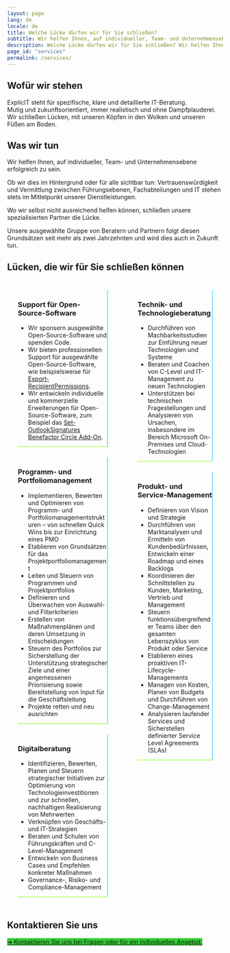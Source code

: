 ```yaml
---
layout: page
lang: de
locale: de
title: Welche Lücke dürfen wir für Sie schließen?
subtitle: Wir helfen Ihnen, auf individueller, Team- und Unternehmensebene erfolgreich zu sein
description: Welche Lücke dürfen wir für Sie schließen? Wir helfen Ihnen, auf individueller, Team- und Unternehmensebene erfolgreich zu sein
page_id: "services"
permalink: /services/
---
```

## Wofür wir stehen
ExplicIT steht für spezifische, klare und detaillierte IT-Beratung.<br>Mutig und zukunftsorientiert, immer realistisch und ohne Dampfplauderei.<br>Wir schließen Lücken, mit unseren Köpfen in den Wolken und unseren Füßen am Boden. 

## Was wir tun
Wir helfen Ihnen, auf individueller, Team- und Unternehmensebene erfolgreich zu sein.

Ob wir dies im Hintergrund oder für alle sichtbar tun: Vertrauenswürdigkeit und Vermittlung zwischen Führungsebenen, Fachabteilungen und IT stehen stets im Mittelpunkt unserer Dienstleistungen.

Wo wir selbst nicht ausreichend helfen können, schließen unsere spezialisierten Partner die Lücke.

Unsere ausgewählte Gruppe von Beratern und Partnern folgt diesen Grundsätzen seit mehr als zwei Jahrzehnten und wird dies auch in Zukunft tun.

## Lücken, die wir für Sie schließen können
<div class="columns">
  <div class="column">
    <div class="box" style="margin: 1.5rem; border-radius: 0; border-style: solid; border-width:thin; border-color:transparent deepskyblue lawngreen transparent; background-color: transparent;">
      <div class="content">
        <h3>Support für Open-Source-Software</h3>
        <ul>
          <li>Wir sponsern ausgewählte Open-Source-Software und spenden Code.</li>
          <li>Wir bieten professionellen Support für ausgewählte Open-Source-Software, wie beispielsweise für <a href="/open-source/export-recipientpermissions">Export-RecipientPermissions</a>.</li>
          <li>Wir entwickeln individuelle und kommerzielle Erweiterungen für Open-Source-Software, zum Beispiel das <a href="/open-source/set-outlooksignatures">Set-OutlookSignatures Benefactor Circle Add-On</a>. </li>
        </ul>
      </div>
    </div>
    <div class="box" style="margin: 1.5rem; border-radius: 0; border-style: solid; border-width:thin; border-color:transparent deepskyblue lawngreen transparent; background-color: transparent;">
      <div class="content">
        <h3>Programm- und Portfoliomanagement</h3>
        <ul>
          <li>Implementieren, Bewerten und Optimieren von Programm- und Portfoliomanagementstrukturen – von schnellen Quick Wins bis zur Einrichtung eines PMO</li>
          <li>Etablieren von Grundsätzen für das Projektportfoliomanagement</li>
          <li>Leiten und Steuern von Programmen und Projektportfolios</li>
          <li>Definieren und Überwachen von Auswahl- und Filterkriterien</li>
          <li>Erstellen von Maßnahmenplänen und deren Umsetzung in Entscheidungen</li>
          <li>Steuern des Portfolios zur Sicherstellung der Unterstützung strategischer Ziele und einer angemessenen Priorisierung sowie Bereitstellung von Input für die Geschäftsleitung</li>
          <li>Projekte retten und neu ausrichten</li>
        </ul>
      </div>
    </div>
        <div class="box" style="margin: 1.5rem; border-radius: 0; border-style: solid; border-width:thin; border-color:transparent deepskyblue lawngreen transparent; background-color: transparent;">
      <div class="content">
        <h3>Digitalberatung</h3>
        <ul>
          <li>Identifizieren, Bewerten, Planen und Steuern strategischer Initiativen zur Optimierung von Technologieinvestitionen und zur schnellen, nachhaltigen Realisierung von Mehrwerten</li>
          <li>Verknüpfen von Geschäfts- und IT-Strategien</li>
          <li>Beraten und Schulen von Führungskräften und C-Level-Management</li>
          <li>Entwickeln von Business Cases und Empfehlen konkreter Maßnahmen</li>
          <li>Governance-, Risiko- und Compliance-Management</li>
        </ul>
      </div>
    </div>
  </div>
  <div class="column">
    <div class="box" style="margin: 1.5rem; border-radius: 0; border-style: solid; border-width:thin; border-color:transparent deepskyblue lawngreen transparent; background-color: transparent;">
      <div class="content">
        <h3>Technik- und Technologieberatung</h3>
        <ul>
          <li>Durchführen von Machbarkeitsstudien zur Einführung neuer Technologien und Systeme</li>
          <li>Beraten und Coachen von C-Level und IT-Management zu neuen Technologien</li>
          <li>Unterstützen bei technischen Fragestellungen und Analysieren von Ursachen, insbesondere im Bereich Microsoft On-Premises und Cloud-Technologien</li>
        </ul>
      </div>
    </div>
    <div class="box" style="margin: 1.5rem; border-radius: 0; border-style: solid; border-width:thin; border-color:transparent deepskyblue lawngreen transparent; background-color: transparent;">
      <div class="content">
        <h3>Produkt- und Service-Management</h3>
        <ul>
          <li>Definieren von Vision und Strategie</li>
          <li>Durchführen von Marktanalysen und Ermitteln von Kundenbedürfnissen, Entwickeln einer Roadmap und eines Backlogs</li>
          <li>Koordinieren der Schnittstellen zu Kunden, Marketing, Vertrieb und Management</li>
          <li>Steuern funktionsübergreifender Teams über den gesamten Lebenszyklus von Produkt oder Service</li>
          <li>Etablieren eines proaktiven IT-Lifecycle-Managements</li>
          <li>Managen von Kosten, Planen von Budgets und Durchführen von Change-Management</li>
          <li>Analysieren laufender Services und Sicherstellen definierter Service Level Agreements (SLAs)</li>
        </ul>
      </div>
    </div>
  </div>
</div>

## Kontaktieren Sie uns
<a href="/contact" class="button is-link is-normal is-hover has-text-black has-text-weight-bold" style="background-color: limegreen">➔ Kontaktieren Sie uns bei Fragen oder für ein individuelles Angebot.</a>
